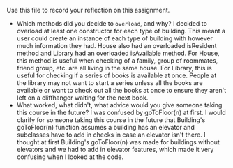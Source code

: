 Use this file to record your reflection on this assignment.

- Which methods did you decide to `overload`, and why?
I decided to overload at least one constructor for each type of building. This meant a user could create an instance of each type of building with however much information they had. House also had an overloaded isResident method and Library had an overloaded isAvailable method. For House, this method is useful when checking of a family, group of roommates, friend group, etc. are all living in the same house. For Library, this is useful for checking if a series of books is available at once. People at the library may not want to start a series unless all the books are available or want to check out all the books at once to ensure they aren't left on a cliffhanger waiting for the next book.
- What worked, what didn't, what advice would you give someone taking this course in the future?
I was confused by goToFloor(n) at first. I would clarify for someone taking this course in the future that Building's goToFloor(n) function assumes a building has an elevator and subclasses have to add in checks in case an elevator isn't there. I thought at first Building's goToFloor(n) was made for buildings without elevators and we had to add in elevator features, which made it very confusing when I looked at the code.
